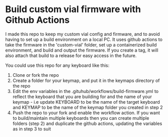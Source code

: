 # Build custom vial firmware with Github Actions

I made this repo to keep my custom vial config and firmware, and to avoid having to set up a build 
environment on a local PC. It uses github actions to take the firmware in the 'custom-vial' folder, 
set up a containerized build environment, and build and output the firmware. If you create a tag, 
it will also attach that build to a release for easy access in the future. 

You could use this repo for any keyboard like this:

1. Clone or fork the repo
2. Create a folder for your keymap, and put it in the keymaps directory of the repo
3. Edit the env variables in the .gituhub/workflows/build-firmware.yml to reflect the keyboard that 
   you are building for and the name of your keymap - i.e update KEYBOARD to be the name of the target 
   keyboard and KEYMAP to be the name of the keymap folder you created in step 2
4. Push the repo to your fork and enable the workflow action. If you want to build/maintain multiple 
   keyboards then you can create multiple folders (step 2) and duplicate the github actions, updating 
   the variables as in step 3 to suit
